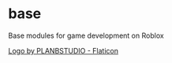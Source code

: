# base

Base modules for game development on Roblox

[Logo by PLANBSTUDIO - Flaticon](https://www.flaticon.com/free-icons/peaks)
